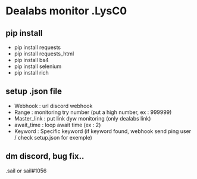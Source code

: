 # Dealabs monitor .LysC0

## pip install 

- pip install requests
- pip install requests_html
- pip install bs4
- pip install selenium
- pip install rich

## setup .json file

- Webhook : url discord webhook
- Range : monitoring try number (put a high number, ex : 999999)
- Master_link : put link dyw monitoring (only dealabs link)
- await_time : loop await time (ex : 2)
- Keyword : Specific keyword (if keyword found, webhook send ping user / check setup.json for exemple)

## dm discord, bug fix..

.sail or sail#1056

